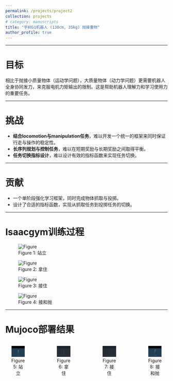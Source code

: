 ```yaml
---
permalink: /projects/project2
collection: projects
# category: manuscripts
title: "宇树G1机器人 (130cm, 35kg) 抛接重物"
author_profile: true
---
```


- - - - - - - - - - -

目标
======
相比于抛接小质量物体（运动学问题），大质量物体（动力学问题）更需要机器人全身协同发力，来克服电机力矩输出的限制。这是帮助机器人理解力和学习使用力的重要任务。

- - - - - - - - - - -

挑战
======
+ **结合locomotion与manipulation任务**，难以开发一个统一的框架来同时保证行走与操作的稳定性。
+ **长序列规划与控制任务**，难以在短期奖励与长期奖励之间取得平衡。
+ **任务切换指标设计**，难以设计有效的指标函数来实现任务切换。

- - - - - - - - - - -

贡献
======
+ 一个单阶段强化学习框架，同时完成物体抓取与投掷。
+ 设计了合适的指标函数，实现从抓取任务到投掷任务的切换。

- - - - - - - - - - -

Isaacgym训练过程
======
<figure>
<img src="/files/project2/1.gif" alt="Figure" width="640">
<figcaption>Figure 1: 站立</figcaption>
</figure>

<figure>
<img src="/files/project2/2.gif" alt="Figure" width="640">
<figcaption>Figure 2: 拿住</figcaption>
</figure>

<figure>
<img src="/files/project2/4.gif" alt="Figure" width="640">
<figcaption>Figure 3: 接住</figcaption>
</figure>

<figure>
<img src="/files/project2/4.gif" alt="Figure" width="640">
<figcaption>Figure 4: 接和抛</figcaption>
</figure>

- - - - - - - - - - -

Mujoco部署结果
======
<div style="display:flex; justify-content:center; gap:20px;">
<figure style="max-width:240px; text-align:center;">
    <img src="/files/project2/5.gif" alt="Figure" style="width:100%; height:auto;">
    <figcaption>Figure 5: 站立</figcaption>
</figure>

<figure style="max-width:240px; text-align:center;">
    <img src="/files/project2/6.gif" alt="Figure" style="width:100%; height:auto;">
    <figcaption>Figure 6: 拿住</figcaption>
</figure>

<figure style="max-width:240px; text-align:center;">
    <img src="/files/project2/7.gif" alt="Figure" style="width:100%; height:auto;">
    <figcaption>Figure 7: 接住</figcaption>
</figure>

<figure style="max-width:240px; text-align:center;">
    <img src="/files/project2/8.gif" alt="Figure" style="width:100%; height:auto;">
    <figcaption>Figure 8: 接和抛</figcaption>
</figure>
</div>